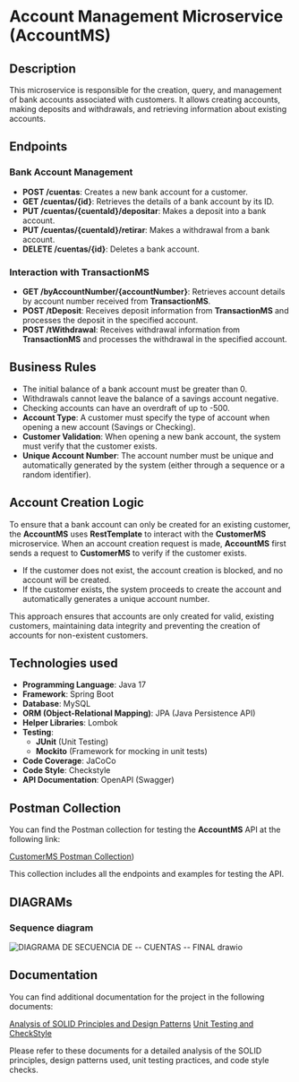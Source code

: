 # Account Management Microservice (AccountMS)

## Description

This microservice is responsible for the creation, query, and management of bank accounts associated with customers. It allows creating accounts, making deposits and withdrawals, and retrieving information about existing accounts.

## Endpoints

### Bank Account Management

- **POST /cuentas**: Creates a new bank account for a customer.
- **GET /cuentas/{id}**: Retrieves the details of a bank account by its ID.
- **PUT /cuentas/{cuentaId}/depositar**: Makes a deposit into a bank account.
- **PUT /cuentas/{cuentaId}/retirar**: Makes a withdrawal from a bank account.
- **DELETE /cuentas/{id}**: Deletes a bank account.

### Interaction with TransactionMS

- **GET /byAccountNumber/{accountNumber}**: Retrieves account details by account number received from **TransactionMS**.
- **POST /tDeposit**: Receives deposit information from **TransactionMS** and processes the deposit in the specified account.
- **POST /tWithdrawal**: Receives withdrawal information from **TransactionMS** and processes the withdrawal in the specified account.
  
## Business Rules

- The initial balance of a bank account must be greater than 0.
- Withdrawals cannot leave the balance of a savings account negative.
- Checking accounts can have an overdraft of up to -500.
- **Account Type**: A customer must specify the type of account when opening a new account (Savings or Checking).
- **Customer Validation**: When opening a new bank account, the system must verify that the customer exists.
- **Unique Account Number**: The account number must be unique and automatically generated by the system (either through a sequence or a random identifier).

## Account Creation Logic

To ensure that a bank account can only be created for an existing customer, the **AccountMS** uses **RestTemplate** to interact with the **CustomerMS** microservice. When an account creation request is made, **AccountMS** first sends a request to **CustomerMS** to verify if the customer exists.

- If the customer does not exist, the account creation is blocked, and no account will be created.
- If the customer exists, the system proceeds to create the account and automatically generates a unique account number.

This approach ensures that accounts are only created for valid, existing customers, maintaining data integrity and preventing the creation of accounts for non-existent customers.

## Technologies used

- **Programming Language**: Java 17
- **Framework**: Spring Boot
- **Database**: MySQL
- **ORM (Object-Relational Mapping)**: JPA (Java Persistence API)
- **Helper Libraries**: Lombok
- **Testing**:
  - **JUnit** (Unit Testing)
  - **Mockito** (Framework for mocking in unit tests)
- **Code Coverage**: JaCoCo
- **Code Style**: Checkstyle
- **API Documentation**: OpenAPI (Swagger)

## Postman Collection

You can find the Postman collection for testing the **AccountMS** API at the following link:

[CustomerMS Postman Collection](https://www.postman.com/yulyschr/test-api-accountms/overview))

This collection includes all the endpoints and examples for testing the API.

## DIAGRAMs

### Sequence diagram

![DIAGRAMA DE SECUENCIA DE -- CUENTAS -- FINAL drawio](https://github.com/user-attachments/assets/64dc8650-c7c6-4b5a-aefa-8e33d292c21a)

## Documentation

You can find additional documentation for the project in the following documents:

[Analysis of SOLID Principles and Design Patterns](https://github.com/user-attachments/files/18002803/Analis.de.principios.solid.y.patrones.de.diseno.docx)
[Unit Testing and CheckStyle](https://github.com/user-attachments/files/18002804/Pruebas.unitarias.y.checkStyle.docx)

Please refer to these documents for a detailed analysis of the SOLID principles, design patterns used, unit testing practices, and code style checks.
